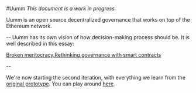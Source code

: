 #Uumm
_This document is a work in progress_

Uumm is an open source decentralized governance that works on top of the Ethereum network.

--
Uumm has its own vision of how decision-making process should be. It is well described in this essay:

[Broken meritocracy.Rethinking governance with smart contracts](https://medium.com/@xavivives/broken-meritocracy-74c584f62b85)

--

We're now starting the second iteration, with everything we learn from the [original prototype](https://github.com/Uummio/UummProto). You can play around [here](https://xavivives.github.io/Uumm/#intro).